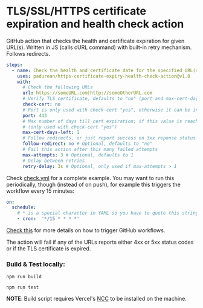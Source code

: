# TLS/SSL/HTTPS certificate expiration and health check action

GitHub action that checks the health and certificate expiration for given URL(s). Written in JS (calls cURL command) with built-in retry mechanism. Follows redirects.

```yaml
steps:
  - name: Check the health and certificate date for the specified URL(s)
    uses: padurean/https-certificate-expiry-health-check-action@v1.0
    with:
      # Check the following URLs
      url: https://someURL.com|http://someOtherURL.com
      # Verify TLS certificate, defaults to "no" (port and max-cert-days-left are only used if this is set to "yes")
      check-cert: no
      # Port is only used with check-cert "yes", otherwise it can be included in the URL
      port: 443
      # Max number of days till cert expiration; if this value is reached, the check will fail
      # (only used with check-cert "yes")
      max-cert-days-left: 1
      # Follow redirects, or just report success on 3xx reponse status codes
      follow-redirect: no # Optional, defaults to "no"
      # Fail this action after this many failed attempts
      max-attempts: 3 # Optional, defaults to 1
      # Delay between retries
      retry-delay: 3s # Optional, only used if max-attempts > 1
```

Check [check.yml](./.github/workflows/check.yml) for a complete example.
You may want to run this periodically, though (instead of on push), for example this triggers the workflow every 15 minutes:

```yaml
on:
  schedule:
    # * is a special character in YAML so you have to quote this string
    - cron:  '*/15 * * * *'
```

[Check this](https://help.github.com/en/actions/reference/events-that-trigger-workflows) for more details on how to trigger GitHub workflows.

The action will fail if any of the URLs reports either 4xx or 5xx status codes or if the TLS certificate is expired.

### Build & Test locally:

`npm run build`

`npm run test`

**NOTE**: Build script requires Vercel's [NCC](https://www.npmjs.com/package/@zeit/ncc) to be installed on the machine.
